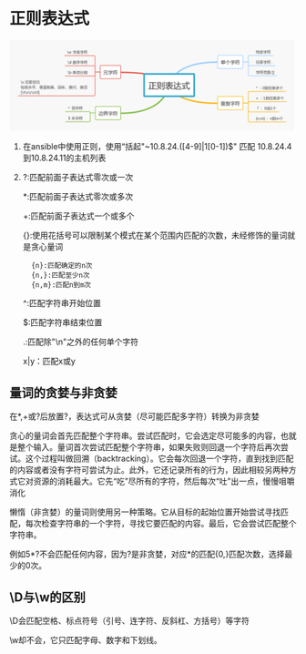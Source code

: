 # 正则表达式

![正则思维导图](/pics/zzbds.png)

1. 在ansible中使用正则，使用“括起"~10.8.24.([4-9]|1[0-1])$" 匹配 10.8.24.4到10.8.24.11的主机列表

2. ?:匹配前面子表达式零次或一次

   *:匹配前面子表达式零次或多次

   +:匹配前面子表达式一个或多个

   {}:使用花括号可以限制某个模式在某个范围内匹配的次数，未经修饰的量词就是贪心量词

         {n}:匹配确定的n次
         {n,}:匹配至少n次
         {n,m}:匹配n到m次

   ^:匹配字符串开始位置

   $:匹配字符串结束位置

   [0-9]:匹配单个数字

   .:匹配除"\n"之外的任何单个字符

   x|y：匹配x或y

## 量词的贪婪与非贪婪

在*,+或?后放置?，表达式可从贪婪（尽可能匹配多字符）转换为非贪婪

贪心的量词会首先匹配整个字符串。尝试匹配时，它会选定尽可能多的内容，也就是整个输入。量词首次尝试匹配整个字符串，如果失败则回退一个字符后再次尝试。这个过程叫做回溯（backtracking）。它会每次回退一个字符，直到找到匹配的内容或者没有字符可尝试为止。此外，它还记录所有的行为，因此相较另两种方式它对资源的消耗最大。它先“吃”尽所有的字符，然后每次“吐”出一点，慢慢咀嚼消化

懒惰（非贪婪）的量词则使用另一种策略。它从目标的起始位置开始尝试寻找匹配，每次检查字符串的一个字符，寻找它要匹配的内容。最后，它会尝试匹配整个字符串。

例如5*?不会匹配任何内容，因为?是非贪婪，对应*的匹配{0,}匹配次数，选择最少的0次。

## \D与\w的区别

\D会匹配空格、标点符号（引号、连字符、反斜杠、方括号）等字符

\w却不会，它只匹配字母、数字和下划线。
